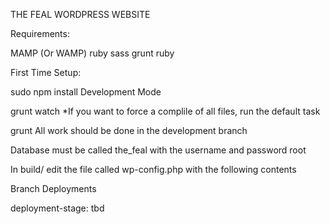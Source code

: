 THE FEAL WORDPRESS WEBSITE

Requirements:

MAMP (Or WAMP)
ruby
sass
grunt
ruby

First Time Setup:

sudo npm install
Development Mode

grunt watch
*If you want to force a complile of all files, run the default task

grunt
All work should be done in the development branch

Database must be called the_feal with the username and password root

In build/ edit the file called wp-config.php with the following contents

<?php

/** The name of the database for WordPress */
define('DB_NAME', 'the_feal');

/** MySQL database username */
define('DB_USER', 'root');

/** MySQL database password */
define('DB_PASSWORD', 'root');

/** MySQL hostname */
define('DB_HOST', 'localhost');

?>

Branch Deployments

deployment-stage: tbd
